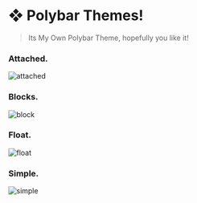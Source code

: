 # **❖ Polybar Themes!**
  > Its My Own Polybar Theme, hopefully you like it!

  ### Attached.
![attached](https://user-images.githubusercontent.com/93292023/150443615-eb6cfb90-caa0-4b8b-98e6-52aba0ebae99.png)

  ### Blocks.
![block](https://user-images.githubusercontent.com/93292023/150442459-a488052b-c6ff-49bd-8516-ad50031bae86.png)

  ### Float.
![float](https://user-images.githubusercontent.com/93292023/150443003-6deb23d3-c04e-4051-95a9-c01814d3b067.png)

  ### Simple.
![simple](https://user-images.githubusercontent.com/93292023/150442608-c71ae434-c95f-4eee-82f1-ee830c905549.png)
